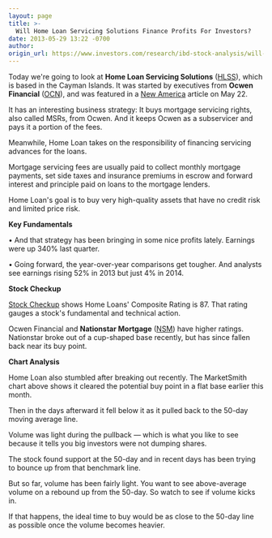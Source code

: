 ```yaml
---
layout: page
title: >-
  Will Home Loan Servicing Solutions Finance Profits For Investors?
date: 2013-05-29 13:22 -0700
author: 
origin_url: https://www.investors.com/research/ibd-stock-analysis/will-home-loan-servicing-solutions-finance-profits-for-investors/
---
```





  

Today we're going to look at **Home Loan Servicing Solutions** ([HLSS](https://research.investors.com/quote.aspx?symbol=HLSS)), which is based in the Cayman Islands. It was started by executives from **Ocwen Financial** ([OCN](https://research.investors.com/quote.aspx?symbol=OCN)), and was featured in a [New America](http://news.ptest.investors.com/business-the-new-america/052113-657003-mortgage-servicing-rights-to-high-quality-assets.htm) article on May 22.

  

It has an interesting business strategy: It buys mortgage servicing rights, also called MSRs, from Ocwen. And it keeps Ocwen as a subservicer and pays it a portion of the fees.

  

Meanwhile, Home Loan takes on the responsibility of financing servicing advances for the loans.

  

Mortgage servicing fees are usually paid to collect monthly mortgage payments, set side taxes and insurance premiums in escrow and forward interest and principle paid on loans to the mortgage lenders.

  

Home Loan's goal is to buy very high-quality assets that have no credit risk and limited price risk.

  

**Key Fundamentals**

  

• And that strategy has been bringing in some nice profits lately. Earnings were up 340% last quarter.

  

• Going forward, the year-over-year comparisons get tougher. And analysts see earnings rising 52% in 2013 but just 4% in 2014.

  

**Stock Checkup**

  

[Stock Checkup](http://research.investors.com/stock-checkup/nasdaq-home-loan-servicing-slt-hlss.aspx) shows Home Loans' Composite Rating is 87. That rating gauges a stock's fundamental and technical action.

  

Ocwen Financial and **Nationstar Mortgage** ([NSM](https://research.investors.com/quote.aspx?symbol=NSM)) have higher ratings. Nationstar broke out of a cup-shaped base recently, but has since fallen back near its buy point.

  

**Chart Analysis**

  

Home Loan also stumbled after breaking out recently. The MarketSmith chart above shows it cleared the potential buy point in a flat base earlier this month.

  

Then in the days afterward it fell below it as it pulled back to the 50-day moving average line.

  

Volume was light during the pullback — which is what you like to see because it tells you big investors were not dumping shares.

  

The stock found support at the 50-day and in recent days has been trying to bounce up from that benchmark line.

  

But so far, volume has been fairly light. You want to see above-average volume on a rebound up from the 50-day. So watch to see if volume kicks in.

  

If that happens, the ideal time to buy would be as close to the 50-day line as possible once the volume becomes heavier.





